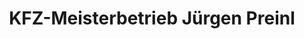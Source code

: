 ---
title: "KFZ-Meisterbetrieb Jürgen Preinl"
url: /neudrossenfeld/kfz-meisterbetrieb-juergen-preinl/
shop: Autowerkstatt
---